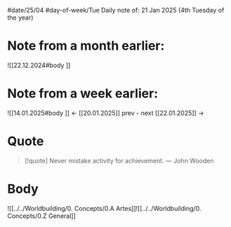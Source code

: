 
#date/25/04
#day-of-week/Tue
Daily note of: 21 Jan 2025 (4th Tuesday of the year)

# Note from a month earlier:
![[22.12.2024#body ]]

# Note from a week earlier:
![[14.01.2025#body ]]
 <- [[20.01.2025]] prev - next [[22.01.2025]] ->
# Quote

> [!quote] Never mistake activity for achievement.
> — John Wooden
# Body

![[../../Worldbuilding/0. Concepts/0.A Artes]]![[../../Worldbuilding/0. Concepts/0.Z General]]